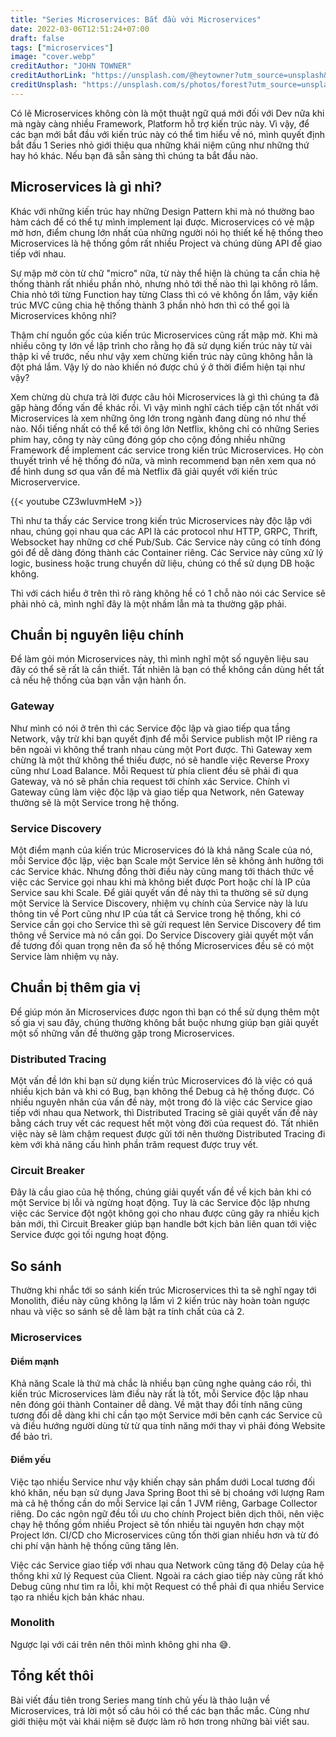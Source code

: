 ```yaml
---
title: "Series Microservices: Bắt đầu với Microservices"
date: 2022-03-06T12:51:24+07:00
draft: false
tags: ["microservices"]
image: "cover.webp"
creditAuthor: "JOHN TOWNER"
creditAuthorLink: "https://unsplash.com/@heytowner?utm_source=unsplash&utm_medium=referral&utm_content=creditCopyText"
creditUnsplash: "https://unsplash.com/s/photos/forest?utm_source=unsplash&utm_medium=referral&utm_content=creditCopyText"
---
```


Có lẽ Microservices không còn là một thuật ngữ quá mới đối với Dev nữa khi mà ngày càng nhiều Framework,
Platform hỗ trợ kiến trúc này. Vì vậy, để các bạn mới bắt đầu với kiến trúc này có thể tìm hiểu về nó,
mình quyết định bắt đầu 1 Series nhỏ giới thiệu qua những khái niệm cũng như những thứ hay hó khác.
Nếu bạn đã sẵn sàng thì chúng ta bắt đầu nào.

## Microservices là gì nhỉ?

Khác với những kiến trúc hay những Design Pattern khi mà nó thường bao hàm cách để có thể tự mình implement
lại được. Microservices có vẻ mập mờ hơn, điểm chung lớn nhất của những người nói họ thiết kế hệ thống theo
Microservices là hệ thống gồm rất nhiều Project và chúng dùng API để giao tiếp với nhau.

Sự mập mờ còn từ chữ "micro" nữa, từ này thể hiện là chúng ta cần chia hệ thống thành rất nhiều phần nhỏ,
nhưng nhỏ tới thế nào thì lại không rõ lắm. Chia nhỏ tới từng Function hay từng Class thì có vẻ không ổn lắm,
vậy kiến trúc MVC cũng chia hệ thống thành 3 phần nhỏ hơn thì có thể gọi là Microservices không nhỉ?

Thậm chí nguồn gốc của kiến trúc Microservices cũng rất mập mờ. Khi mà nhiều công ty lớn về lập trình cho
rằng họ đã sử dụng kiến trúc này từ vài thập kỉ về trước, nếu như vậy xem chừng kiến trúc này cũng không
hẳn là đột phá lắm. Vậy lý do nào khiến nó được chú ý ở thời điểm hiện tại như vậy?

Xem chừng dù chưa trả lời được câu hỏi Microservices là gì thì chúng ta đã gặp hàng đống vấn đề khác rồi.
Vì vậy mình nghĩ cách tiếp cận tốt nhất với Microservices là xem những ông lớn trong ngành đang dùng nó
như thế nào. Nổi tiếng nhất có thể kể tới ông lớn Netflix, không chỉ có những Series phim hay, công ty
này cũng đóng góp cho cộng đồng nhiều những Framework để implement các service trong kiến trúc Microservices.
Họ còn thuyết trình về hệ thống đó nữa, và mình recommend bạn nên xem qua nó để hình dung sơ qua
vấn đề mà Netflix đã giải quyết với kiến trúc Microservervice.

{{< youtube CZ3wIuvmHeM >}}

Thì như ta thấy các Service trong kiến trúc Microservices này độc lập với nhau, chúng gọi nhau qua các
API là các protocol như HTTP, GRPC, Thrift, Websocket hay những cơ chế Pub/Sub. Các Service này cũng
có tính đóng gói để dễ dàng đóng thành các Container riêng. Các Service này cũng xử lý logic, business
hoặc trung chuyển dữ liệu, chúng có thể sử dụng DB hoặc không.

Thì với cách hiểu ở trên thì rõ ràng không hề có 1 chỗ nào nói các Service sẽ phải nhỏ cả, mình nghĩ
đây là một nhầm lẫn mà ta thường gặp phải.

## Chuẩn bị nguyên liệu chính

Để làm gỏi món Microservices này, thì mình nghĩ một số nguyên liệu sau đây có thể sẽ rất là cần thiết.
Tất nhiên là bạn có thể không cần dùng hết tất cả nếu hệ thống của bạn vẫn vận hành ổn.

### Gateway

Như mình có nói ở trên thì các Service độc lập và giao tiếp qua tầng Network, vậy trừ khi bạn quyết
định để mỗi Service publish một IP riêng ra bên ngoài vì không thể tranh nhau cùng một Port được.
Thì Gateway xem chừng là một thứ không thể thiếu được, nó sẽ handle việc Reverse Proxy cũng như Load
Balance. Mỗi Request từ phía client đều sẽ phải đi qua Gateway, và nó sẽ phần chia request tới chính
xác Service. Chính vì Gateway cũng làm việc độc lập và giao tiếp qua Network, nên Gateway thường sẽ
là một Service trong hệ thống.

### Service Discovery

Một điểm mạnh của kiến trúc Microservices đó là khả năng Scale của nó, mỗi Service độc lập, việc bạn
Scale một Service lên sẽ không ảnh hưởng tới các Service khác. Nhưng đồng thời điều này cũng mang
tới thách thức về việc các Service gọi nhau khi mà không biết được Port hoặc chí là IP của Service
sau khi Scale. Để giải quyết vấn đề này thì ta thường sẽ sử dụng một Service là Service Discovery,
nhiệm vụ chính của Service này là lưu thông tin về Port cũng như IP của tất cả Service trong hệ thống,
khi có Service cần gọi cho Service thì sẽ gửi request lên Service Discovery để tìm thông về Service
mà nó cần gọi. Do Service Discovery giải quyết một vấn đề tương đối quan trọng nên đa số hệ thống
Microservices đều sẽ có một Service làm nhiệm vụ này.

## Chuẩn bị thêm gia vị

Để giúp món ăn Microservices được ngon thì bạn có thể sử dụng thêm một số gia vị sau đây, chúng thường
không bắt buộc nhưng giúp bạn giải quyết một số những vấn đề thường gặp trong Microservices.

### Distributed Tracing

Một vấn đề lớn khi bạn sử dụng kiến trúc Microservices đó là việc có quá nhiều kịch bản và khi có Bug,
bạn không thể Debug cả hệ thống được. Có nhiều nguyên nhân của vấn đề này, một trong đó là việc các
Service giao tiếp với nhau qua Network, thì Distributed Tracing sẽ giải quyết vấn đề này bằng cách
truy vết các request hết một vòng đời của request đó. Tất nhiên việc này sẽ làm chậm request được gửi
tới nên thường Distributed Tracing đi kèm với khả năng cấu hình phần trăm request được truy vết.

### Circuit Breaker

Đây là cầu giao của hệ thống, chúng giải quyết vấn đề về kịch bản khi có một Service bị lỗi và ngừng
hoạt động. Tuy là các Service độc lập nhưng việc các Service đột ngột không gọi cho nhau được cũng
gây ra nhiều kịch bản mới, thì Circuit Breaker giúp bạn handle bớt kịch bản liên quan tới việc
Service được gọi tối ngưng hoạt động.

## So sánh

Thường khi nhắc tới so sánh kiến trúc Microservices thì ta sẽ nghĩ ngay tới Monolith, điều này cũng
không lạ lắm vì 2 kiến trúc này hoàn toàn ngược nhau và việc so sánh sẽ dễ làm bật ra tính chất
của cả 2.

### Microservices

#### Điểm mạnh

Khả năng Scale là thứ mà chắc là nhiều bạn cũng nghe quảng cáo rồi, thì kiến trúc Microservices làm
điều này rất là tốt, mỗi Service độc lập nhau nên đóng gói thành Container dễ dàng. Về mặt thay đổi
tính năng cũng tương đối dễ dàng khi chỉ cần tạo một Service mới bên cạnh các Service cũ và điều
hướng người dùng từ từ qua tính năng mới thay vì phải đóng Website để bảo trì.

#### Điểm yếu

Việc tạo nhiều Service như vậy khiến chạy sản phẩm dưới Local tương đối khó khăn, nếu bạn sử dụng
Java Spring Boot thì sẽ bị choáng với lượng Ram mà cả hệ thống cần do mỗi Service lại cần 1 JVM
riêng, Garbage Collector riêng. Do các ngôn ngữ đều tối ưu cho chính Project biên dịch thôi, nên
việc chạy hệ thống gồm nhiều Project sẽ tốn nhiều tài nguyên hơn chạy một Project lớn. CI/CD cho
Microservices cũng tốn thời gian nhiều hơn và từ đó chi phí vận hành hệ thống cũng tăng lên.

Việc các Service giao tiếp với nhau qua Network cũng tăng độ Delay của hệ thống khi xử lý Request
của Client. Ngoài ra cách giao tiếp này cũng rất khó Debug cũng như tìm ra lỗi, khi một Request có
thể phải đi qua nhiều Service tạo ra nhiều kịch bản khác nhau.

### Monolith

Ngược lại với cái trên nên thôi mình không ghi nha 😅.

## Tổng kết thôi

Bài viết đầu tiên trong Series mang tính chủ yếu là thảo luận về Microservices, trả lời một số
câu hỏi có thể các bạn thắc mắc. Cùng như giới thiệu một vài khái niệm sẽ được làm rõ hơn trong
những bài viết sau.
